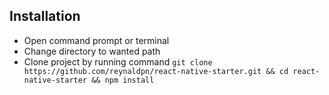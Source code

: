 ## Installation ##

- Open command prompt or terminal
- Change directory to wanted path
- Clone project by running command ```git clone https://github.com/reynaldpn/react-native-starter.git && cd react-native-starter && npm install```